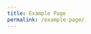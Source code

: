 ```yaml
---
title: Example Page
permalink: /example-page/
---
```

[](/files/Home%20Announcements/SLSStudentAnnexes2021.pdf)

[](/files/Home%20Announcements/Info_on_SEd_for_schs_website_Pri_2022.pdf)